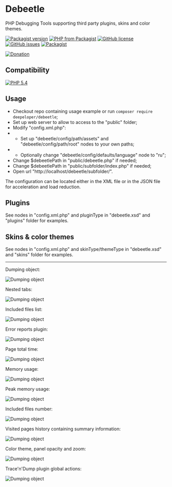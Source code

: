 # Debeetle
PHP Debugging Tools supporting third party plugins, skins and color themes.

[![Packagist version](https://img.shields.io/packagist/v/deepeloper/debeetle)](https://packagist.org/packages/deepeloper/debeetle)
[![PHP from Packagist](https://img.shields.io/packagist/php-v/deepeloper/debeetle.svg)](http://php.net/)
[![GitHub license](https://img.shields.io/github/license/deepeloper/debeetle.svg)](https://github.com/deepeloper/debeetle/blob/main/LICENSE)
[![GitHub issues](https://img.shields.io/github/issues-raw/deepeloper/debeetle.svg)](https://github.com/deepeloper/debeetle/issues)
[![Packagist](https://img.shields.io/packagist/dt/deepeloper/debeetle.svg)](https://packagist.org/packages/deepeloper/debeetle)

[![Donation](https://img.shields.io/badge/Donation-Visa,%20MasterCard,%20Maestro,%20UnionPay,%20YooMoney,%20МИР-red)](https://yoomoney.ru/to/41001351141494)

## Compatibility
[![PHP 5.4](https://img.shields.io/badge/PHP->=5.4-%237A86B8)]()

## Usage
* Checkout repo containing usage example or run `composer require deepeloper/debeetle`;
* Set up web server to allow to access to the "public" folder; 
* Modify "config.xml.php":
* * Set up "debeetle/config/path/assets" and "debeetle/config/path/root" nodes to your own paths;
* * Optionally change "debeetle/config/defaults/language" node to "ru";
* Change $debeetlePath in "public/debeetle.php" if needed;
* Change $debeetlePath in "public/subfolder/index.php" if needed;
* Open url "http://localhost/debeetle/subfolder/".

The configuration can be located either in the XML file or in the JSON file for acceleration and load reduction.

## Plugins
See <plugin/> nodes in "config.xml.php" and pluginType in "debeetle.xsd" and "plugins" folder for examples.  

## Skins &amp; color themes
See <skin/> nodes in "config.xml.php" and skinType/themeType in "debeetle.xsd" and "skins" folder for examples.

---
Dumping object:

![Dumping object](https://deepeloper.github.io/debeetle-media/images/01.png)

Nested tabs:

![Dumping object](https://deepeloper.github.io/debeetle-media/images/02.png)

Included files list:

![Dumping object](https://deepeloper.github.io/debeetle-media/images/03.png)

Error reports plugin:

![Dumping object](https://deepeloper.github.io/debeetle-media/images/04.png)

Page total time:

![Dumping object](https://deepeloper.github.io/debeetle-media/images/05.png)

Memory usage:

![Dumping object](https://deepeloper.github.io/debeetle-media/images/06.png)

Peak memory usage:

![Dumping object](https://deepeloper.github.io/debeetle-media/images/07.png)

Included files number:

![Dumping object](https://deepeloper.github.io/debeetle-media/images/08.png)

Visited pages history containing summary information:

![Dumping object](https://deepeloper.github.io/debeetle-media/images/09.png)

Color theme, panel opacity and zoom:

![Dumping object](https://deepeloper.github.io/debeetle-media/images/10.png)

Trace&apos;n&apos;Dump plugin global actions:

![Dumping object](https://deepeloper.github.io/debeetle-media/images/11.png)
